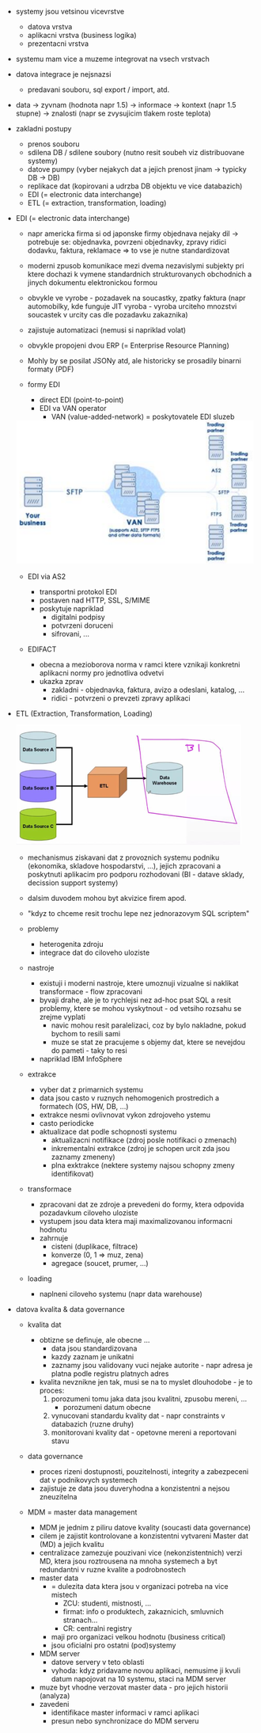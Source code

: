- systemy jsou vetsinou vicevrstve
    - datova vrstva
    - aplikacni vrstva (business logika)
    - prezentacni vrstva

- systemu mam vice a muzeme integrovat na vsech vrstvach
- datova integrace je nejsnazsi
    - predavani souboru, sql export / import, atd.
- data -> zyvnam (hodnota napr 1.5) -> informace -> kontext (napr 1.5 stupne) -> znalosti (napr se zvysujicim tlakem roste teplota)

- zakladni postupy
    - prenos souboru
    - sdilena DB / sdilene soubory (nutno resit soubeh viz distribuovane systemy)
    - datove pumpy (vyber nejakych dat a jejich prenost jinam -> typicky DB -> DB)
    - replikace dat (kopirovani a udrzba DB objektu ve vice databazich)
    - EDI (= electronic data interchange)
    - ETL (= extraction, transformation, loading)

- EDI (= electronic data interchange)
    - napr americka firma si od japonske firmy objednava nejaky dil -> potrebuje se: objednavka, povrzeni objednavky, zpravy ridici dodavku, faktura, reklamace => to vse je nutne standardizovat
    - moderni zpusob komunikace mezi dvema nezavislymi subjekty pri ktere dochazi k vymene standardnich strukturovanych obchodnich a jinych dokumentu elektronickou formou
    - obvykle ve vyrobe - pozadavek na soucastky, zpatky faktura (napr automobilky, kde funguje JIT vyroba - vyroba urciteho mnozstvi soucastek v urcity cas dle pozadavku zakaznika)
    - zajistuje automatizaci (nemusi si napriklad volat)
    - obvykle propojeni dvou ERP (= Enterprise Resource Planning)
    - Mohly by se posilat JSONy atd, ale historicky se prosadily binarni formaty (PDF)

    - formy EDI
        - direct EDI (point-to-point)
        - EDI va VAN operator
            - VAN (value-added-network) = poskytovatele EDI sluzeb

    <img src="../img/16-integrace_na_datove_vrstve/01.png">

    - EDI via AS2
        - transportni protokol EDI
        - postaven nad HTTP, SSL, S/MIME
        - poskytuje napriklad
            - digitalni podpisy
            - potvrzeni doruceni
            - sifrovani, ...

    - EDIFACT
        - obecna a mezioborova norma v ramci ktere vznikaji konkretni aplikacni normy pro jednotliva odvetvi
        - ukazka zprav
            - zakladni - objednavka, faktura, avizo a odeslani, katalog, ...
            - ridici - potvrzeni o prevzeti zpravy aplikaci

- ETL (Extraction, Transformation, Loading)

    <img src="../img/16-integrace_na_datove_vrstve/02.png">

    - mechanismus ziskavani dat z provoznich systemu podniku (ekonomika, skladove hospodarstvi, ...), jejich zpracovani a poskytnuti aplikacim pro podporu rozhodovani (BI - datave sklady, decission support systemy)
    - dalsim duvodem mohou byt akvizice firem apod.
    - "kdyz to chceme resit trochu lepe nez jednorazovym SQL scriptem"
    - problemy
        - heterogenita zdroju
        - integrace dat do ciloveho uloziste
    - nastroje
        - existuji i moderni nastroje, ktere umoznuji vizualne si naklikat transformace - flow zpracovani
        - byvaji drahe, ale je to rychlejsi nez ad-hoc psat SQL a resit problemy, ktere se mohou vyskytnout - od vetsiho rozsahu se zrejme vyplati
            - navic mohou resit paralelizaci, coz by bylo nakladne, pokud bychom to resili sami
            - muze se stat ze pracujeme s objemy dat, ktere se nevejdou do pameti - taky to resi
        - napriklad IBM InfoSphere
    
    - extrakce
        - vyber dat z primarnich systemu
        - data jsou casto v ruznych nehomogenich prostredich a formatech (OS, HW, DB, ...)
        - extrakce nesmi ovlivnovat vykon zdrojoveho ystemu
        - casto periodicke
        - aktualizace dat podle schopnosti systemu
            - aktualizacni notifikace (zdroj posle notifikaci o zmenach)
            - inkrementalni extrakce (zdroj je schopen urcit zda jsou zaznamy zmeneny)
            - plna exktrakce (nektere systemy najsou schopny zmeny identifikovat)

    - transformace
        - zpracovani dat ze zdroje a prevedeni do formy, ktera odpovida pozadavkum ciloveho uloziste
        - vystupem jsou data ktera maji maximalizovanou informacni hodnotu
        - zahrnuje
            - cisteni (duplikace, filtrace)
            - konverze (0, 1 => muz, zena)
            - agregace (soucet, prumer, ...)

        
    - loading
        - naplneni ciloveho systemu (napr data warehouse)

- datova kvalita & data governance
    - kvalita dat
        - obtizne se definuje, ale obecne ...
            - data jsou standardizovana
            - kazdy zaznam je unikatni
            - zaznamy jsou validovany vuci nejake autorite - napr adresa je platna podle registru platnych adres
        - kvalita nevznikne jen tak, musi se na to myslet dlouhodobe - je to proces:
            1. porozumeni tomu jaka data jsou kvalitni, zpusobu mereni, ...
                - porozumeni datum obecne
            2. vynucovani standardu kvality dat - napr constraints v databazich (ruzne druhy)
            3. monitorovani kvality dat - opetovne mereni a reportovani stavu

    - data governance
        - proces rizeni dostupnosti, pouzitelnosti, integrity a zabezpeceni dat v podnikovych systemech
        - zajistuje ze data jsou duveryhodna a konzistentni a nejsou zneuzitelna
    
    - MDM = master data management
        - MDM je jednim z piliru datove kvality (soucasti data governance)
        - cilem je zajistit kontrolovane a konzistentni vytvareni Master dat (MD) a jejich kvalitu
        - centralizace zamezuje pouzivani vice (nekonzistentnich) verzi MD, ktera jsou roztrousena na mnoha systemech a byt redundantni v ruzne kvalite a podrobnostech
        - master data
            - = dulezita data ktera jsou v organizaci potreba na vice mistech
                 - ZCU: studenti, mistnosti, ...
                 - firmat: info o produktech, zakaznicich, smluvnich stranach...
                 - CR: centralni registry
            - maji pro organizaci velkou hodnotu (business critical)
            - jsou oficialni pro ostatni (pod)systemy
        - MDM server
            - datove servery v teto oblasti
            - vyhoda: kdyz pridavame novou aplikaci, nemusime ji kvuli datum napojovat na 10 systemu, staci na MDM server
        - muze byt vhodne verzovat master data - pro jejich historii (analyza)
        - zavedeni
            - identifikace master informaci v ramci aplikaci
            - presun nebo synchronizace do MDM serveru